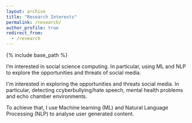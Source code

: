 ```yaml
---
layout: archive
title: "Research Interests"
permalink: /research/
author_profile: true
redirect_from:
  - /research
---
```


{% include base_path %}
<p>I’m interested in social science computing. In particular, using ML and NLP to explore the opportunities and threats of social media. </p>

I'm interested in exploring the opportunities and threats social media.
In particular, detecting ccyberbullying/hate speech, mental health problems and echo chamber environments.

To achieve that, I use Machine learning (ML) and Natural Language Processing (NLP) to analyse user generated content.
